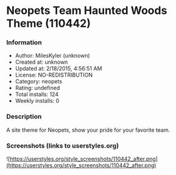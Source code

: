 # Neopets Team Haunted Woods Theme (110442)

### Information
- Author: MilesKyler (unknown)
- Created at: unknown
- Updated at: 2/18/2015, 4:56:51 AM
- License: NO-REDISTRIBUTION
- Category: neopets
- Rating: undefined
- Total installs: 124
- Weekly installs: 0


### Description
A site theme for Neopets, show your pride for your favorite team.


### Screenshots (links to userstyles.org)
![https://userstyles.org/style_screenshots/110442_after.png](https://userstyles.org/style_screenshots/110442_after.png)



